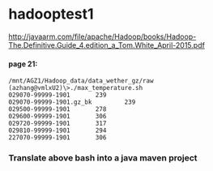 # hadooptest1

http://javaarm.com/file/apache/Hadoop/books/Hadoop-The.Definitive.Guide_4.edition_a_Tom.White_April-2015.pdf
#### page 21:

```
/mnt/AGZ1/Hadoop_data/data_wether_gz/raw
(azhang@vmlxU2)\>./max_temperature.sh
029070-99999-1901       239
029070-99999-1901.gz_bk         239
029500-99999-1901       278
029600-99999-1901       306
029720-99999-1901       317
029810-99999-1901       294
227070-99999-1901       306
```

### Translate above bash into a java maven project



